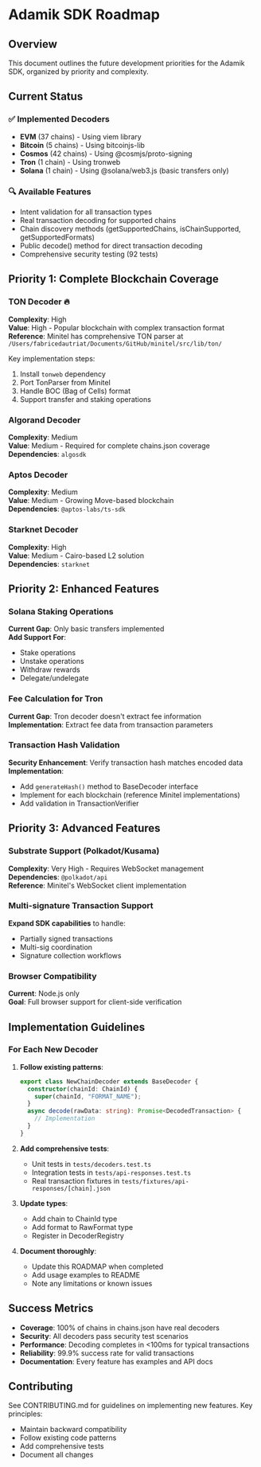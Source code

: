 # Adamik SDK Roadmap

## Overview

This document outlines the future development priorities for the Adamik SDK, organized by priority and complexity.

## Current Status

### ✅ Implemented Decoders
- **EVM** (37 chains) - Using viem library
- **Bitcoin** (5 chains) - Using bitcoinjs-lib
- **Cosmos** (42 chains) - Using @cosmjs/proto-signing
- **Tron** (1 chain) - Using tronweb
- **Solana** (1 chain) - Using @solana/web3.js (basic transfers only)

### 🔍 Available Features
- Intent validation for all transaction types
- Real transaction decoding for supported chains
- Chain discovery methods (getSupportedChains, isChainSupported, getSupportedFormats)
- Public decode() method for direct transaction decoding
- Comprehensive security testing (92 tests)

## Priority 1: Complete Blockchain Coverage

### TON Decoder 🔥
**Complexity**: High  
**Value**: High - Popular blockchain with complex transaction format  
**Reference**: Minitel has comprehensive TON parser at `/Users/fabricedautriat/Documents/GitHub/minitel/src/lib/ton/`

Key implementation steps:
1. Install `tonweb` dependency
2. Port TonParser from Minitel
3. Handle BOC (Bag of Cells) format
4. Support transfer and staking operations

### Algorand Decoder
**Complexity**: Medium  
**Value**: Medium - Required for complete chains.json coverage  
**Dependencies**: `algosdk`

### Aptos Decoder  
**Complexity**: Medium  
**Value**: Medium - Growing Move-based blockchain  
**Dependencies**: `@aptos-labs/ts-sdk`

### Starknet Decoder
**Complexity**: High  
**Value**: Medium - Cairo-based L2 solution  
**Dependencies**: `starknet`

## Priority 2: Enhanced Features

### Solana Staking Operations
**Current Gap**: Only basic transfers implemented  
**Add Support For**:
- Stake operations
- Unstake operations  
- Withdraw rewards
- Delegate/undelegate

### Fee Calculation for Tron
**Current Gap**: Tron decoder doesn't extract fee information  
**Implementation**: Extract fee data from transaction parameters

### Transaction Hash Validation
**Security Enhancement**: Verify transaction hash matches encoded data  
**Implementation**:
- Add `generateHash()` method to BaseDecoder interface
- Implement for each blockchain (reference Minitel implementations)
- Add validation in TransactionVerifier

## Priority 3: Advanced Features

### Substrate Support (Polkadot/Kusama)
**Complexity**: Very High - Requires WebSocket management  
**Dependencies**: `@polkadot/api`  
**Reference**: Minitel's WebSocket client implementation

### Multi-signature Transaction Support
**Expand SDK capabilities** to handle:
- Partially signed transactions
- Multi-sig coordination
- Signature collection workflows

### Browser Compatibility
**Current**: Node.js only  
**Goal**: Full browser support for client-side verification

## Implementation Guidelines

### For Each New Decoder

1. **Follow existing patterns**:
   ```typescript
   export class NewChainDecoder extends BaseDecoder {
     constructor(chainId: ChainId) {
       super(chainId, "FORMAT_NAME");
     }
     async decode(rawData: string): Promise<DecodedTransaction> {
       // Implementation
     }
   }
   ```

2. **Add comprehensive tests**:
   - Unit tests in `tests/decoders.test.ts`
   - Integration tests in `tests/api-responses.test.ts`
   - Real transaction fixtures in `tests/fixtures/api-responses/[chain].json`

3. **Update types**:
   - Add chain to ChainId type
   - Add format to RawFormat type
   - Register in DecoderRegistry

4. **Document thoroughly**:
   - Update this ROADMAP when completed
   - Add usage examples to README
   - Note any limitations or known issues

## Success Metrics

- **Coverage**: 100% of chains in chains.json have real decoders
- **Security**: All decoders pass security test scenarios
- **Performance**: Decoding completes in <100ms for typical transactions
- **Reliability**: 99.9% success rate for valid transactions
- **Documentation**: Every feature has examples and API docs

## Contributing

See CONTRIBUTING.md for guidelines on implementing new features. Key principles:
- Maintain backward compatibility
- Follow existing code patterns
- Add comprehensive tests
- Document all changes